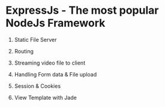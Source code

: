 # ExpressJs - The most popular NodeJs Framework

1. Static File Server

2. Routing

3. Streaming video file to client

4. Handling Form data & File upload

5. Session & Cookies

6. View Template with Jade
